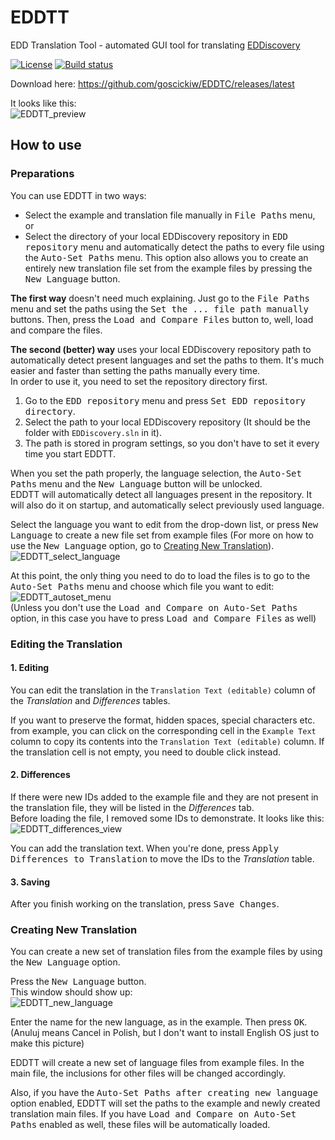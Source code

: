 # EDDTT
EDD Translation Tool - automated GUI tool for translating [EDDiscovery](https://github.com/EDDiscovery/EDDiscovery)

[![License](https://img.shields.io/badge/License-Apache%202.0-blue.svg)](https://opensource.org/licenses/Apache-2.0)
[![Build status](https://ci.appveyor.com/api/projects/status/38m7ytk14dbcig7f/branch/master?svg=true)](https://ci.appveyor.com/project/goscickiw/eddtt/branch/master)

Download here: https://github.com/goscickiw/EDDTC/releases/latest

It looks like this:  
![EDDTT_preview](https://user-images.githubusercontent.com/39399945/56984094-881dfd80-6b85-11e9-93d6-9d2f930ce6f5.PNG)

## How to use
### Preparations
You can use EDDTT in two ways:
* Select the example and translation file manually in <kbd>File Paths</kbd> menu, or
* Select the directory of your local EDDiscovery repository in <kbd>EDD repository</kbd> menu and automatically detect the paths to every file using the <kbd>Auto-Set Paths</kbd> menu. This option also allows you to create an entirely new translation file set from the example files by pressing the <kbd>New Language</kbd> button.

**The first way** doesn't need much explaining. Just go to the <kbd>File Paths</kbd> menu and set the paths using the <kbd>Set the ... file path manually</kbd> buttons. Then, press the <kbd>Load and Compare Files</kbd> button to, well, load and compare the files.

**The second (better) way** uses your local EDDiscovery repository path to automatically detect present languages and set the paths to them. It's much easier and faster than setting the paths manually every time.  
In order to use it, you need to set the repository directory first.
1. Go to the <kbd>EDD repository</kbd> menu and press <kbd>Set EDD repository directory</kbd>.
2. Select the path to your local EDDiscovery repository (It should be the folder with `EDDiscovery.sln` in it).
3. The path is stored in program settings, so you don't have to set it every time you start EDDTT.

When you set the path properly, the language selection, the <kbd>Auto-Set Paths</kbd> menu and the <kbd>New Language</kbd> button will be unlocked.  
EDDTT will automatically detect all languages present in the repository. It will also do it on startup, and automatically select previously used language.

Select the language you want to edit from the drop-down list, or press <kbd>New Language</kbd> to create a new file set from example files (For more on how to use the <kbd>New Language</kbd> option, go to [Creating New Translation](#creating-new-translation)).  
![EDDTT_select_language](https://user-images.githubusercontent.com/39399945/56984277-f2cf3900-6b85-11e9-9bfb-f483d4a20e45.png)

At this point, the only thing you need to do to load the files is to go to the <kbd>Auto-Set Paths</kbd> menu and choose which file you want to edit:  
![EDDTT_autoset_menu](https://user-images.githubusercontent.com/39399945/56982613-02e51980-6b82-11e9-9e17-fb806c9868bc.png)  
(Unless you don't use the <kbd>Load and Compare on Auto-Set Paths</kbd> option, in this case you have to press <kbd>Load and Compare Files</kbd> as well)

### Editing the Translation
#### 1. Editing
You can edit the translation in the `Translation Text (editable)` column of the *Translation* and *Differences* tables.


If you want to preserve the format, hidden spaces, special characters etc. from example, you can click on the corresponding cell in the `Example Text` column to copy its contents into the `Translation Text (editable)` column. If the translation cell is not empty, you need to double click instead.
#### 2. Differences
If there were new IDs added to the example file and they are not present in the translation file, they will be listed in the *Differences* tab.  
Before loading the file, I removed some IDs to demonstrate. It looks like this:  
![EDDTT_differences_view](https://user-images.githubusercontent.com/39399945/56984856-4f7f2380-6b87-11e9-9b5c-4d03d1383ec9.PNG)

You can add the translation text. When you're done, press <kbd>Apply Differences to Translation</kbd> to move the IDs to the *Translation* table.
#### 3. Saving
After you finish working on the translation, press <kbd>Save Changes</kbd>.

### Creating New Translation
You can create a new set of translation files from the example files by using the <kbd>New Language</kbd> option.

Press the <kbd>New Language</kbd> button.  
This window should show up:  
![EDDTT_new_language](https://user-images.githubusercontent.com/39399945/56985909-be5d7c00-6b89-11e9-9048-5b06b0463063.PNG)

Enter the name for the new language, as in the example. Then press <kbd>OK</kbd>.  
(Anuluj means Cancel in Polish, but I don't want to install English OS just to make this picture)

EDDTT will create a new set of language files from example files. In the main file, the inclusions for other files will be changed accordingly.

Also, if you have the <kbd>Auto-Set Paths after creating new language</kbd> option enabled, EDDTT will set the paths to the example and newly created translation main files. If you have <kbd>Load and Compare on Auto-Set Paths</kbd> enabled as well, these files will be automatically loaded.
